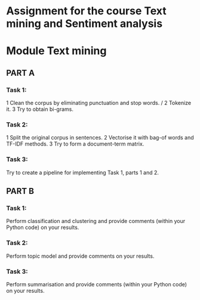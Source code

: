 # Assignment for the course Text mining and Sentiment analysis
# Module Text mining
## PART A
### Task 1:
1  Clean the corpus by eliminating punctuation and stop words. /
2  Tokenize it.
3  Try to obtain bi-grams.
### Task 2:
1  Split the original corpus in sentences.
2  Vectorise it with bag-of words and TF-IDF methods.
3  Try to form a document-term matrix.
### Task 3:
Try to create a pipeline for implementing Task 1, parts 1 and 2.
## PART B
### Task 1:
Perform classification and clustering and provide comments (within your Python code) on your results.
### Task 2:
Perform topic model and provide comments on your results.
### Task 3:
Perform  summarisation  and  provide  comments  (within  your  Python  code)  on  your results.
